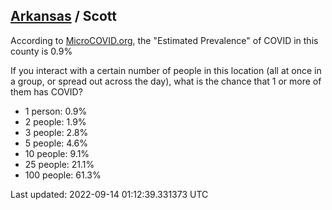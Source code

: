 
## [Arkansas](/united-states/arkansas) / Scott

According to [MicroCOVID.org](http://microcovid.org),
the "Estimated Prevalence" of COVID in this county is 0.9%

If you interact with a certain number of people in this location
(all at once in a group, or spread out across the day), what is the chance that
1 or more of them has COVID?

- 1 person: 0.9%
- 2 people: 1.9%
- 3 people: 2.8%
- 5 people: 4.6%
- 10 people: 9.1%
- 25 people: 21.1%
- 100 people: 61.3%

Last updated: 2022-09-14 01:12:39.331373 UTC

